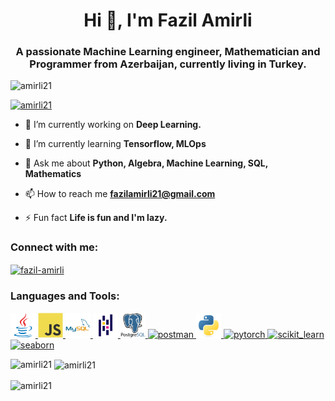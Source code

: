 <h1 align="center">Hi 👋, I'm Fazil Amirli</h1>
<h3 align="center">A passionate Machine Learning engineer, Mathematician and Programmer from Azerbaijan, currently living in Turkey.</h3>

<p align="left"> <img src="https://komarev.com/ghpvc/?username=amirli21&label=Profile%20views&color=0e75b6&style=flat" alt="amirli21" /> </p>

<p align="left"> <a href="https://github.com/ryo-ma/github-profile-trophy"><img src="https://github-profile-trophy.vercel.app/?username=amirli21" alt="amirli21" /></a> </p>

- 🔭 I’m currently working on **Deep Learning.**

- 🌱 I’m currently learning **Tensorflow, MLOps**

- 💬 Ask me about **Python, Algebra, Machine Learning, SQL, Mathematics**

- 📫 How to reach me **fazilamirli21@gmail.com**

- ⚡ Fun fact **Life is fun and I'm lazy.**

<h3 align="left">Connect with me:</h3>
<p align="left">
<a href="https://linkedin.com/in/fazil-amirli" target="blank"><img align="center" src="https://raw.githubusercontent.com/rahuldkjain/github-profile-readme-generator/master/src/images/icons/Social/linked-in-alt.svg" alt="fazil-amirli" height="30" width="40" /></a>
</p>

<h3 align="left">Languages and Tools:</h3>
<p align="left"><a href="https://www.java.com" target="_blank" rel="noreferrer"> <img src="https://raw.githubusercontent.com/devicons/devicon/master/icons/java/java-original.svg" alt="java" width="40" height="40"/> </a> <a href="https://developer.mozilla.org/en-US/docs/Web/JavaScript" target="_blank" rel="noreferrer"> <img src="https://raw.githubusercontent.com/devicons/devicon/master/icons/javascript/javascript-original.svg" alt="javascript" width="40" height="40"/> </a> <a href="https://www.mysql.com/" target="_blank" rel="noreferrer"> <img src="https://raw.githubusercontent.com/devicons/devicon/master/icons/mysql/mysql-original-wordmark.svg" alt="mysql" width="40" height="40"/> </a> <a href="https://pandas.pydata.org/" target="_blank" rel="noreferrer"> <img src="https://raw.githubusercontent.com/devicons/devicon/2ae2a900d2f041da66e950e4d48052658d850630/icons/pandas/pandas-original.svg" alt="pandas" width="40" height="40"/> </a> <a href="https://www.postgresql.org" target="_blank" rel="noreferrer"> <img src="https://raw.githubusercontent.com/devicons/devicon/master/icons/postgresql/postgresql-original-wordmark.svg" alt="postgresql" width="40" height="40"/> </a> <a href="https://postman.com" target="_blank" rel="noreferrer"> <img src="https://www.vectorlogo.zone/logos/getpostman/getpostman-icon.svg" alt="postman" width="40" height="40"/> </a> <a href="https://www.python.org" target="_blank" rel="noreferrer"> <img src="https://raw.githubusercontent.com/devicons/devicon/master/icons/python/python-original.svg" alt="python" width="40" height="40"/> </a> <a href="https://pytorch.org/" target="_blank" rel="noreferrer"> <img src="https://www.vectorlogo.zone/logos/pytorch/pytorch-icon.svg" alt="pytorch" width="40" height="40"/> </a> <a href="https://scikit-learn.org/" target="_blank" rel="noreferrer"> <img src="https://upload.wikimedia.org/wikipedia/commons/0/05/Scikit_learn_logo_small.svg" alt="scikit_learn" width="40" height="40"/> </a> <a href="https://seaborn.pydata.org/" target="_blank" rel="noreferrer"> <img src="https://seaborn.pydata.org/_images/logo-mark-lightbg.svg" alt="seaborn" width="40" height="40"/> </a></p>

<p><img align="left" src="https://github-readme-stats.vercel.app/api/top-langs?username=amirli21&show_icons=true&locale=en&layout=compact" alt="amirli21" /></p>

<p>&nbsp;<img align="center" src="https://github-readme-stats.vercel.app/api?username=amirli21&show_icons=true&locale=en" alt="amirli21" /></p>

<p><img align="center" src="https://github-readme-streak-stats.herokuapp.com/?user=amirli21&" alt="amirli21" /></p>


